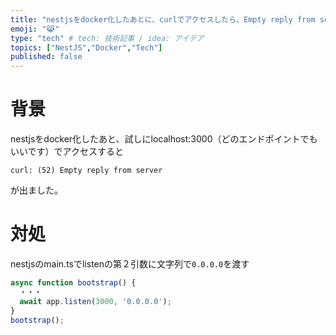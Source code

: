 ```yaml
---
title: "nestjsをdocker化したあとに、curlでアクセスしたら、Empty reply from serverが出た"
emoji: "😹"
type: "tech" # tech: 技術記事 / idea: アイデア
topics: ["NestJS","Docker","Tech"]
published: false
---
```


# 背景
nestjsをdocker化したあと、試しにlocalhost:3000（どのエンドポイントでもいいです）でアクセスすると

```fish
curl: (52) Empty reply from server
```

が出ました。

# 対処

nestjsのmain.tsでlistenの第２引数に文字列で`0.0.0.0`を渡す

```ts
async function bootstrap() {
  ・・・
  await app.listen(3000, '0.0.0.0');
}
bootstrap();
```